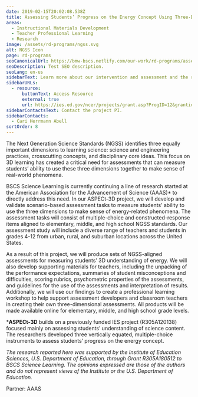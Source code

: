 ```yaml
---
date: 2019-02-15T20:02:08.538Z
title: Assessing Students’ Progress on the Energy Concept Using Three-Dimensional Items (ASPECt-3D)
areas:
  - Instructional Materials Development
  - Teacher Professional Learning
  - Research
image: /assets/rd-programs/ngss.svg
alt: NGSS Icon
page: rd-programs
seoCanonicalUrl: https://bmw-bscs.netlify.com/our-work/rd-programs/assessing-students-progress-on-the-energy-concept-using-three-dimensional-items-aspect-3d
seoDescription: Test SEO description.
seoLang: en-us
sidebarText: Learn more about our intervention and assessment and the research design and methods.
sidebarURLs:
  - resource:
      buttonText: Access Resource
      external: true
      url: https://ies.ed.gov/ncer/projects/grant.asp?ProgID=12&grantid=1939&NameID=56
sidebarContactsText: Contact the project PI.
sidebarContacts:
  - Cari Herrmann Abell
sortOrder: 8
---
```


The Next Generation Science Standards (NGSS) identifies three equally important dimensions to learning science: science and engineering practices, crosscutting concepts, and disciplinary core ideas. This focus on 3D learning has created a critical need for assessments that can measure students’ ability to use these three dimensions together to make sense of real-world phenomena.

BSCS Science Learning is currently continuing a line of research started at the American Association for the Advancement of Science (AAAS)* to directly address this need. In our ASPECt-3D project, we will develop and validate scenario-based assessment tasks to measure students’ ability to use the three dimensions to make sense of energy-related phenomena. The assessment tasks will consist of multiple-choice and constructed-response items aligned to elementary, middle, and high school NGSS standards. Our assessment study will include a diverse range of teachers and students in grades 4-12 from urban, rural, and suburban locations across the United States.

As a result of this project, we will produce sets of NGSS-aligned assessments for measuring students’ 3D understanding of energy. We will also develop supporting materials for teachers, including the unpacking of the performance expectations, summaries of student misconceptions and difficulties, scoring rubrics, psychometric properties of the assessments, and guidelines for the use of the assessments and interpretation of results. Additionally, we will use our findings to create a professional learning workshop to help support assessment developers and classroom teachers in creating their own three-dimensional assessments. All products will be made available online for elementary, middle, and high school grade levels.

***ASPECt-3D** builds on a previously funded IES project (R305A120138) focused mainly on assessing students’ understanding of science content. The researchers developed three vertically equated, multiple-choice instruments to assess students’ progress on the energy concept.

*The research reported here was supported by the Institute of Education Sciences, U.S. Department of Education, through Grant R305A180512 to BSCS Science Learning. The opinions expressed are those of the authors and do not represent views of the Institute or the U.S. Department of Education.*

Partner: AAAS
